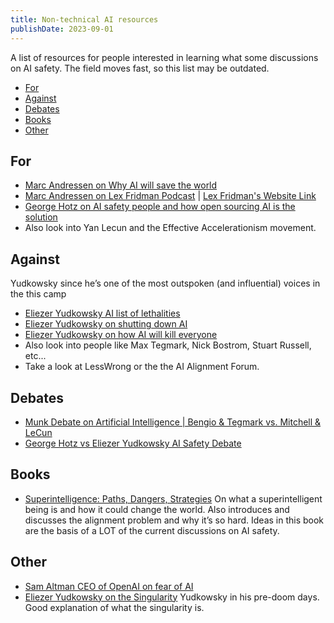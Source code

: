 ```yaml
---
title: Non-technical AI resources
publishDate: 2023-09-01
---
```

A list of resources for people interested in learning what some discussions on AI safety. The field moves fast, so this list may be outdated.

- [For](#for)
- [Against](#against)
- [Debates](#debates)
- [Books](#books)
- [Other](#other)

## For
- [Marc Andressen on Why AI will save the world](https://a16z.com/2023/06/06/ai-will-save-the-world/)
- [Marc Andressen on Lex Fridman Podcast](https://www.youtube.com/watch?v=gC8iQ48EfQs&t=24s) | [Lex Fridman's Website Link](https://lexfridman.com/marc-andreessen/)
- [George Hotz on AI safety people and how open sourcing AI is the solution](https://www.youtube.com/watch?v=1v-qvVIje4Y&t=30s)
- Also look into Yan Lecun and the Effective Accelerationism movement.

## Against
Yudkowsky since he’s one of the most outspoken (and influential) voices in the this camp
- [Eliezer Yudkowsky AI list of lethalities](https://www.lesswrong.com/posts/uMQ3cqWDPHhjtiesc/agi-ruin-a-list-of-lethalities)
- [Eliezer Yudkowsky on shutting down AI](https://time.com/6266923/ai-eliezer-yudkowsky-open-letter-not-enough/)
- [Eliezer Yudkowsky on how AI will kill everyone](https://www.youtube.com/watch?v=jW2ihBRzLxc)
- Also look into people like Max Tegmark, Nick Bostrom, Stuart Russell, etc...
- Take a look at LessWrong or the the AI Alignment Forum.

## Debates
- [Munk Debate on Artificial Intelligence | Bengio & Tegmark vs. Mitchell & LeCun](https://www.youtube.com/watch?v=144uOfr4SYA)
- [George Hotz vs Eliezer Yudkowsky AI Safety Debate](https://www.youtube.com/watch?v=6yQEA18C-XI)

## Books
- [Superintelligence: Paths, Dangers, Strategies](https://en.wikipedia.org/wiki/Superintelligence:_Paths,_Dangers,_Strategies?useskin=vector)
  On what a superintelligent being is and how it could change the world. Also introduces and discusses the alignment problem and why it’s so hard. Ideas in this book are the basis of a LOT of the current discussions on AI safety.  

## Other
- [Sam Altman CEO of OpenAI on fear of AI](https://www.youtube.com/watch?v=NiDlrJt569w)
- [Eliezer Yudkowsky on the Singularity](https://web.archive.org/web/20070613184827/http://yudkowsky.net/singularity.html)
  Yudkowsky in his pre-doom days. Good explanation of what the singularity is.  